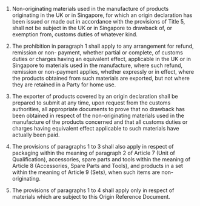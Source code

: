 1.	Non-originating materials used in the manufacture of products originating in the UK or in Singapore, for which an origin declaration has been issued or made out in accordance with the provisions of Title 5, shall not be subject in the UK or in Singapore to drawback of, or exemption from, customs duties of whatever kind.

2.	The prohibition in paragraph 1 shall apply to any arrangement for refund, remission or non- payment, whether partial or complete, of customs duties or charges having an equivalent effect, applicable in the UK or in Singapore to materials used in the manufacture, where such refund, remission or non-payment applies, whether expressly or in effect, where the products obtained from such materials are exported, but not where they are retained in a Party for home use.

3.	The exporter of products covered by an origin declaration shall be prepared to submit at any time, upon request from the customs authorities, all appropriate documents to prove that no drawback has been obtained in respect of the non-originating materials used in the manufacture of the products concerned and that all customs duties or charges having equivalent effect applicable to such materials have actually been paid.

4.	The provisions of paragraphs 1 to 3 shall also apply in respect of packaging within the meaning of paragraph 2 of Article 7 (Unit of Qualification), accessories, spare parts and tools within the meaning of Article 8 (Accessories, Spare Parts and Tools), and products in a set within the meaning of Article 9 (Sets), when such items are non-originating.

5.	The provisions of paragraphs 1 to 4 shall apply only in respect of materials which are subject to this Origin Reference Document.
